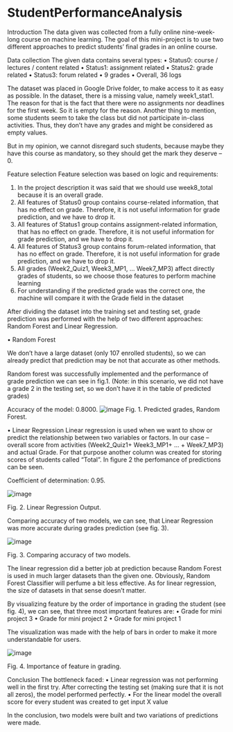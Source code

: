 # StudentPerformanceAnalysis

Introduction
The data given was collected from a fully online nine-week-long course on machine learning. The goal of this mini-project is to use two different approaches to predict students’ final grades in an online course. 

Data collection
The given data contains several types:
•	Status0: course / lectures / content related
•	Status1: assignment related 
•	Status2: grade related 
•	Status3: forum related 
•	9 grades 
•	Overall, 36 logs 

The dataset was placed in Google Drive folder, to make access to it as easy as possible.
In the dataset, there is a missing value, namely week1_stat1. The reason for that is the fact that there were no assignments nor deadlines for the first week. So it is empty for the reason.
Another thing to mention, some students seem to take the class but did not participate in-class activities. Thus, they don’t have any grades and might be considered as empty values.

But in my opinion, we cannot disregard such students, because maybe they have this course as mandatory, so they should get the mark they deserve – 0.

Feature selection
Feature selection was based on logic and requirements:
1.	In the project description it was said that we should use week8_total because it is an overall grade.
2.	All features of Status0 group contains course-related information, that has no effect on grade. Therefore, it is not useful information for grade prediction, and we have to drop it.
3.	All features of Status1 group contains assignment-related information, that has no effect on grade. Therefore, it is not useful information for grade prediction, and we have to drop it.
4.	All features of Status3 group contains forum-related information, that has no effect on grade. Therefore, it is not useful information for grade prediction, and we have to drop it.
5.	All grades (Week2_Quiz1, Week3_MP1, ... Week7_MP3) affect directly grades of students, so we choose those features to perform machine learning
6.	For understanding if the predicted grade was the correct one, the machine will compare it with the Grade field in the dataset

After dividing the dataset into the training set and testing set, grade prediction was performed with the help of two different approaches: Random Forest and Linear Regression.

•	Random Forest

We don’t have a large dataset (only 107 enrolled students), so we can already predict that prediction may be not that accurate as other methods.

Random forest was successfully implemented and the performance of grade prediction we can see in fig.1. (Note: in this scenario, we did not have a grade 2 in the testing set, so we don’t have it in the table of predicted grades)

Accuracy of the model: 0.8000.
![image](https://user-images.githubusercontent.com/90958123/156223844-ef4b1235-bfa2-4bdf-8b98-aa21f9ca1bf4.png)
Fig. 1. Predicted grades, Random Forest. 


•	Linear Regression
Linear regression is used when we want to show or predict the relationship between two variables or factors. In our case – overall score from activities (Week2_Quiz1+ Week3_MP1+ ... + Week7_MP3) and actual Grade. 
For that purpose another column was created for storing scores of students called “Total”. In figure 2 the perfomance of predictions can be seen. 

Coefficient of determination: 0.95.


 ![image](https://user-images.githubusercontent.com/90958123/156223875-9ad9a2fd-2563-449d-bbae-d574ece2be2d.png)
 
 
 
Fig. 2. Linear Regression Output.


Comparing accuracy of two models, we can see, that Linear Regression was more accurate during grades prediction (see fig. 3).




 ![image](https://user-images.githubusercontent.com/90958123/156223906-89ba78fc-5203-4b69-b79c-f6c37e1617c4.png)
 
 
 

Fig. 3. Comparing accuracy of two models.

The linear regression did a better job at prediction because Random Forest is used in much larger datasets than the given one. Obviously, Random Forest Classifier will perfume a bit less effective. As for linear regression, the size of datasets in that sense doesn’t matter.

By visualizing feature by the order of importance in grading the student (see fig. 4), we can see, that three most important features are: 
•	Grade for mini project 3
•	Grade for mini project 2
•	Grade for mini project 1

The visualization was made with the help of bars in order to make it more understandable for users.  




 ![image](https://user-images.githubusercontent.com/90958123/156223947-9943e97c-2622-4755-9f80-04644157a0f3.png)




Fig. 4. Importance of feature in grading. 

Conclusion
The bottleneck faced:
•	Linear regression was not performing well in the first try. After correcting the testing set (making sure that it is not all zeros), the model performed perfectly. 
•	For the linear model the overall score for every student was created to get input X value 

In the conclusion, two models were built and two variations of predictions were made. 
